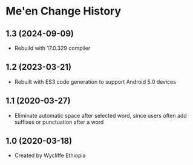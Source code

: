 Me'en Change History
====================

1.3 (2024-09-09)
----------------
* Rebuild with 17.0.329 compiler

1.2 (2023-03-21)
----------------
* Rebuilt with ES3 code generation to support Android 5.0 devices

1.1 (2020-03-27)
----------------
* Eliminate automatic space after selected word, since users often add suffixes or punctuation after a word

1.0 (2020-03-18)
----------------
* Created by Wycliffe Ethiopia
